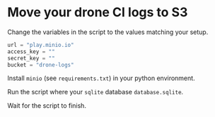 # Move your drone CI logs to S3

Change the variables in the script to the values matching your setup.

```python
url = "play.minio.io"
access_key = ""
secret_key = ""
bucket = "drone-logs"
```


Install `minio` (see `requirements.txt`) in your python environment.

Run the script where your `sqlite` database `database.sqlite`.

Wait for the script to finish.
